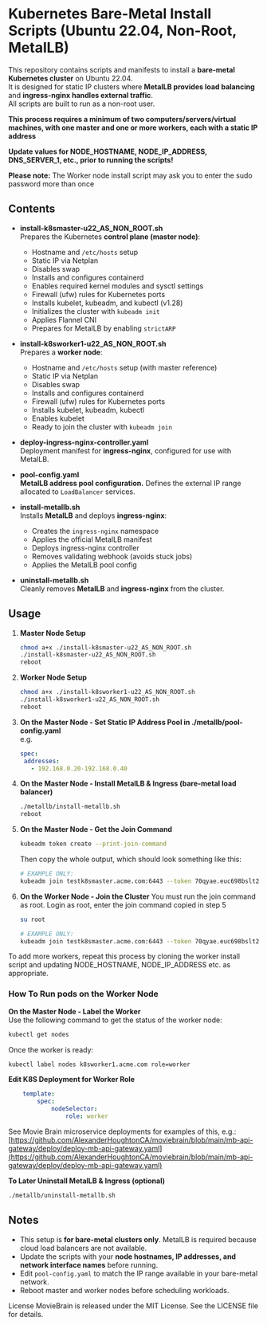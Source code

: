 # Kubernetes Bare-Metal Install Scripts (Ubuntu 22.04, Non-Root, MetalLB)

This repository contains scripts and manifests to install a **bare-metal Kubernetes cluster** on Ubuntu 22.04.  
It is designed for static IP clusters where **MetalLB provides load balancing** and **ingress-nginx handles external traffic**.  
All scripts are built to run as a non-root user.

**This process requires a minimum of two computers/servers/virtual machines, with one master and one or more workers, each with a static IP address**

**Update values for NODE_HOSTNAME, NODE_IP_ADDRESS, DNS_SERVER_1, etc., prior to running the scripts!**

**Please note:** The Worker node install script may ask you to enter the sudo password more than once

## Contents

- **install-k8smaster-u22_AS_NON_ROOT.sh**  
  Prepares the Kubernetes **control plane (master node)**:  
  - Hostname and `/etc/hosts` setup  
  - Static IP via Netplan  
  - Disables swap  
  - Installs and configures containerd  
  - Enables required kernel modules and sysctl settings  
  - Firewall (ufw) rules for Kubernetes ports  
  - Installs kubelet, kubeadm, and kubectl (v1.28)  
  - Initializes the cluster with `kubeadm init`  
  - Applies Flannel CNI  
  - Prepares for MetalLB by enabling `strictARP`

- **install-k8sworker1-u22_AS_NON_ROOT.sh**  
  Prepares a **worker node**:  
  - Hostname and `/etc/hosts` setup (with master reference)  
  - Static IP via Netplan  
  - Disables swap  
  - Installs and configures containerd  
  - Firewall (ufw) rules for Kubernetes ports  
  - Installs kubelet, kubeadm, kubectl  
  - Enables kubelet  
  - Ready to join the cluster with `kubeadm join`

- **deploy-ingress-nginx-controller.yaml**  
  Deployment manifest for **ingress-nginx**, configured for use with MetalLB.

- **pool-config.yaml**  
  **MetalLB address pool configuration.** Defines the external IP range allocated to `LoadBalancer` services.

- **install-metallb.sh**  
  Installs **MetalLB** and deploys **ingress-nginx**:  
  - Creates the `ingress-nginx` namespace  
  - Applies the official MetalLB manifest  
  - Deploys ingress-nginx controller  
  - Removes validating webhook (avoids stuck jobs)  
  - Applies the MetalLB pool config

- **uninstall-metallb.sh**  
  Cleanly removes **MetalLB** and **ingress-nginx** from the cluster.

## Usage

1. **Master Node Setup**  
   ```bash
   chmod a+x ./install-k8smaster-u22_AS_NON_ROOT.sh
   ./install-k8smaster-u22_AS_NON_ROOT.sh
   reboot
   ```

2. **Worker Node Setup**  
   ```bash
   chmod a+x ./install-k8sworker1-u22_AS_NON_ROOT.sh
   ./install-k8sworker1-u22_AS_NON_ROOT.sh
   reboot
   ```

3. **On the Master Node - Set Static IP Address Pool in ./metallb/pool-config.yaml**  
e.g.
    ```yaml
    spec:
     addresses:
       - 192.168.0.20-192.168.0.40
    ```


4. **On the Master Node - Install MetalLB & Ingress (bare-metal load balancer)**  
   ```bash
   ./metallb/install-metallb.sh
   reboot
   ```

5. **On the Master Node - Get the Join Command**
   ```bash
   kubeadm token create --print-join-command
   ```
   Then copy the whole output, which should look something like this:  
   ```bash
   # EXAMPLE ONLY:
   kubeadm join testk8smaster.acme.com:6443 --token 70qyae.euc698bslt24k2ex --discovery-token-ca-cert-hash sha256:d44e6fbb35aba470f1b0ae5fc791c3e9603bed79c714887cb5b6520cbcf3013c 
   ```

6. **On the Worker Node - Join the Cluster**
   You must run the join command as root.
   Login as root, enter the join command copied in step 5
   ```bash
   su root

   # EXAMPLE ONLY:
   kubeadm join testk8smaster.acme.com:6443 --token 70qyae.euc698bslt24k2ex --discovery-token-ca-cert-hash sha256:d44e6fbb35aba470f1b0ae5fc791c3e9603bed79c714887cb5b6520cbcf3013c 
   ```

To add more workers, repeat this process by cloning the worker install script and updating NODE_HOSTNAME, NODE_IP_ADDRESS etc. as appropriate.

### How To Run pods on the Worker Node

**On the Master Node - Label the Worker**  
   Use the following command to get the status of the worker node:
   ```bash
   kubectl get nodes
   ```
   Once the worker is ready:
   ```bash
   kubectl label nodes k8sworker1.acme.com role=worker
   ```


**Edit K8S Deployment for Worker Role**
```yaml
    template:
        spec:
            nodeSelector:
                role: worker
```

See Movie Brain microservice deployments for examples of this, e.g.:  
[https://github.com/AlexanderHoughtonCA/moviebrain/blob/main/mb-api-gateway/deploy/deploy-mb-api-gateway.yaml](https://github.com/AlexanderHoughtonCA/moviebrain/blob/main/mb-api-gateway/deploy/deploy-mb-api-gateway.yaml)

**To Later Uninstall MetalLB & Ingress (optional)**  
   ```bash
   ./metallb/uninstall-metallb.sh
   ```

## Notes

- This setup is **for bare-metal clusters only**. MetalLB is required because cloud load balancers are not available.  
- Update the scripts with your **node hostnames, IP addresses, and network interface names** before running.  
- Edit `pool-config.yaml` to match the IP range available in your bare-metal network.  
- Reboot master and worker nodes before scheduling workloads.

License
MovieBrain is released under the MIT License. See the LICENSE file for details.
